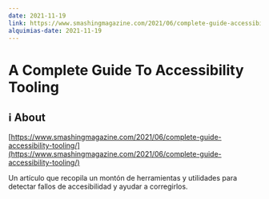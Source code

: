 ```yaml
---
date: 2021-11-19
link: https://www.smashingmagazine.com/2021/06/complete-guide-accessibility-tooling/
alquimias-date: 2021-11-19
---
```


# A Complete Guide To Accessibility Tooling

## ℹ️ About

[https://www.smashingmagazine.com/2021/06/complete-guide-accessibility-tooling/](https://www.smashingmagazine.com/2021/06/complete-guide-accessibility-tooling/)

Un artículo que recopila un montón de herramientas y utilidades para detectar fallos de accesibilidad y ayudar a corregirlos.

